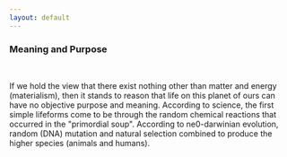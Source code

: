 ```yaml
---
layout: default
---
```


### Meaning and Purpose
&nbsp;

If we hold the view that there exist nothing other than matter and energy (materialism), then it stands to reason that life on this
planet of ours can have no objective purpose and meaning. According to science, the first simple lifeforms come to be through the 
random chemical reactions that occurred in the "primordial soup". According to ne0-darwinian evolution, random (DNA) mutation and 
natural selection combined to produce the higher species (animals and humans).



